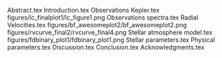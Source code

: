 Abstract.tex
Introduction.tex
Observations   Kepler.tex
figures/lc_finalplot1/lc_figure1.png
Observations   spectra.tex
Radial Velocities.tex
figures/bf_awesomeplot2/bf_awesomeplot2.png
figures/rvcurve_final2/rvcurve_final4.png
Stellar atmosphere model.tex
figures/fdbinary_plot1/fdbinary_plot1.png
Stellar parameters.tex
Physical parameters.tex
Discussion.tex
Conclusion.tex
Acknowledgments.tex
